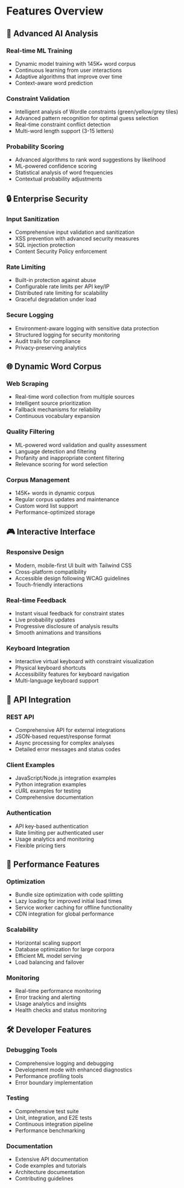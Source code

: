 
# Features Overview

## 🧠 Advanced AI Analysis

### Real-time ML Training
- Dynamic model training with 145K+ word corpus
- Continuous learning from user interactions
- Adaptive algorithms that improve over time
- Context-aware word prediction

### Constraint Validation
- Intelligent analysis of Wordle constraints (green/yellow/grey tiles)
- Advanced pattern recognition for optimal guess selection
- Real-time constraint conflict detection
- Multi-word length support (3-15 letters)

### Probability Scoring
- Advanced algorithms to rank word suggestions by likelihood
- ML-powered confidence scoring
- Statistical analysis of word frequencies
- Contextual probability adjustments

## 🔒 Enterprise Security

### Input Sanitization
- Comprehensive input validation and sanitization
- XSS prevention with advanced security measures
- SQL injection protection
- Content Security Policy enforcement

### Rate Limiting
- Built-in protection against abuse
- Configurable rate limits per API key/IP
- Distributed rate limiting for scalability
- Graceful degradation under load

### Secure Logging
- Environment-aware logging with sensitive data protection
- Structured logging for security monitoring
- Audit trails for compliance
- Privacy-preserving analytics

## 🌐 Dynamic Word Corpus

### Web Scraping
- Real-time word collection from multiple sources
- Intelligent source prioritization
- Fallback mechanisms for reliability
- Continuous vocabulary expansion

### Quality Filtering
- ML-powered word validation and quality assessment
- Language detection and filtering
- Profanity and inappropriate content filtering
- Relevance scoring for word selection

### Corpus Management
- 145K+ words in dynamic corpus
- Regular corpus updates and maintenance
- Custom word list support
- Performance-optimized storage

## 🎮 Interactive Interface

### Responsive Design
- Modern, mobile-first UI built with Tailwind CSS
- Cross-platform compatibility
- Accessible design following WCAG guidelines
- Touch-friendly interactions

### Real-time Feedback
- Instant visual feedback for constraint states
- Live probability updates
- Progressive disclosure of analysis results
- Smooth animations and transitions

### Keyboard Integration
- Interactive virtual keyboard with constraint visualization
- Physical keyboard shortcuts
- Accessibility features for keyboard navigation
- Multi-language keyboard support

## 🔌 API Integration

### REST API
- Comprehensive API for external integrations
- JSON-based request/response format
- Async processing for complex analyses
- Detailed error messages and status codes

### Client Examples
- JavaScript/Node.js integration examples
- Python integration examples
- cURL examples for testing
- Comprehensive documentation

### Authentication
- API key-based authentication
- Rate limiting per authenticated user
- Usage analytics and monitoring
- Flexible pricing tiers

## 🎯 Performance Features

### Optimization
- Bundle size optimization with code splitting
- Lazy loading for improved initial load times
- Service worker caching for offline functionality
- CDN integration for global performance

### Scalability
- Horizontal scaling support
- Database optimization for large corpora
- Efficient ML model serving
- Load balancing and failover

### Monitoring
- Real-time performance monitoring
- Error tracking and alerting
- Usage analytics and insights
- Health checks and status monitoring

## 🛠️ Developer Features

### Debugging Tools
- Comprehensive logging and debugging
- Development mode with enhanced diagnostics
- Performance profiling tools
- Error boundary implementation

### Testing
- Comprehensive test suite
- Unit, integration, and E2E tests
- Continuous integration pipeline
- Performance benchmarking

### Documentation
- Extensive API documentation
- Code examples and tutorials
- Architecture documentation
- Contributing guidelines
